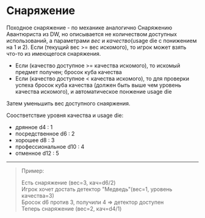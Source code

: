 # Снаряжение

Походное снаряжение - по механике аналогично Снаряжению Авантюриста из DW, но описывается не количеством доступных использований, а параметрами _вес_ и _качество_(usage die с понижением на 1 и 2). Если (текущий вес >= вес искомого), то игрок может взять что-то из имеющегося снаряжения.

- Если (качество доступное >= качества искомого), то искомый предмет получен; бросок куба качества
- Если (качество доступное < качества искомого), то для проверки успеха бросок куба качества (должен быть выше чем уровень качества искомого), и автоматическое понжение usage die

Затем уменьшить вес доступного снаяржения.

Соостветствие уровня качества и usage die:

- дрянное d4 : 1
- посредственное d6 : 2
- хорошее d8 : 3
- профессиональное d10 : 4
- отменное d12 : 5

---

> Пример:
>
> Есть снаряжение (вес=3, кач=d6/2)  
> Игрок хочет достать детектор "Медведь"(вес=1, уровень качества=3)  
> Бросок d6 против 3, получили 4 => детектор доступен  
> Теперь снаряжение (вес=2, кач=d4/1)  
